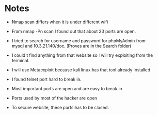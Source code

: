 # Notes
- Nmap scan differs when it is under different wifi
- From nmap -Pn scan I found out that about 23 ports are open.
- I tried to search for username and password for phpMyAdmin from mysql and 10.3.21.140/doc. (Proves are in the Search folder)
- I could't find anything from that website so I will try exploiting from the terminal.
- I will use Metaexploit because kali linux has that tool already installed. 

- I found telnet port hard to break in.
- Most important ports are open and are easy to break in
- Ports used by most of the hacker are open 
- To secure website, these ports has to be closed.
